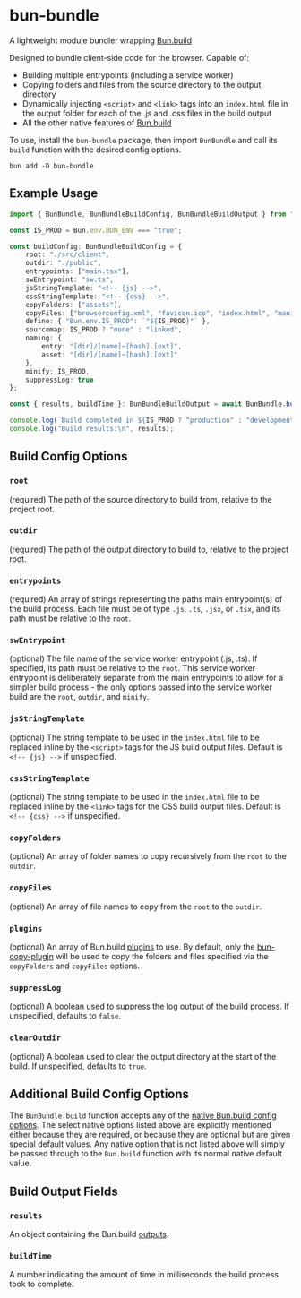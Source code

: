 # bun-bundle

A lightweight module bundler wrapping [Bun.build](https://bun.sh/docs/bundler)

Designed to bundle client-side code for the browser. Capable of:

-   Building multiple entrypoints (including a service worker)
-   Copying folders and files from the source directory to the output directory
-   Dynamically injecting `<script>` and `<link>` tags into an `index.html` file in the output folder for each of the .js and .css files in the build output
-   All the other native features of [Bun.build](https://bun.sh/docs/bundler)

To use, install the `bun-bundle` package, then import `BunBundle` and call its `build` function with the desired config options.

```
bun add -D bun-bundle
```

## Example Usage

```typescript
import { BunBundle, BunBundleBuildConfig, BunBundleBuildOutput } from "bun-bundle";

const IS_PROD = Bun.env.BUN_ENV === "true";

const buildConfig: BunBundleBuildConfig = {
	root: "./src/client",
	outdir: "./public",
	entrypoints: ["main.tsx"],
	swEntrypoint: "sw.ts",
	jsStringTemplate: "<!-- {js} -->",
	cssStringTemplate: "<!-- {css} -->",
	copyFolders: ["assets"],
	copyFiles: ["browserconfig.xml", "favicon.ico", "index.html", "manifest.json"],
	define: { "Bun.env.IS_PROD": `"${IS_PROD}"` },
	sourcemap: IS_PROD ? "none" : "linked",
	naming: {
		entry: "[dir]/[name]~[hash].[ext]",
		asset: "[dir]/[name]~[hash].[ext]"
	},
	minify: IS_PROD,
	suppressLog: true
};

const { results, buildTime }: BunBundleBuildOutput = await BunBundle.build(buildConfig);

console.log(`Build completed in ${IS_PROD ? "production" : "development"} mode in ${output.buildTime}ms`);
console.log("Build results:\n", results);
```

## Build Config Options

### `root`

(required) The path of the source directory to build from, relative to the project root.

### `outdir`

(required) The path of the output directory to build to, relative to the project root.

### `entrypoints`

(required) An array of strings representing the paths main entrypoint(s) of the build process. Each file must be of type `.js`, `.ts`, `.jsx`, or `.tsx`, and its path must be relative to the `root`.

### `swEntrypoint`

(optional) The file name of the service worker entrypoint (.js, .ts). If specified, its path must be relative to the `root`. This service worker entrypoint is deliberately separate from the main entrypoints to allow for a simpler build process - the only options passed into the service worker build are the `root`, `outdir`, and `minify`.

### `jsStringTemplate`

(optional) The string template to be used in the `index.html` file to be replaced inline by the `<script>` tags for the JS build output files. Default is `<!-- {js} -->` if unspecified.

### `cssStringTemplate`

(optional) The string template to be used in the `index.html` file to be replaced inline by the `<link>` tags for the CSS build output files. Default is `<!-- {css} -->` if unspecified.

### `copyFolders`

(optional) An array of folder names to copy recursively from the `root` to the `outdir`.

### `copyFiles`

(optional) An array of file names to copy from the `root` to the `outdir`.

### `plugins`

(optional) An array of Bun.build [plugins](https://bun.sh/docs/bundler#plugins) to use. By default, only the [bun-copy-plugin](https://github.com/jadujoel/bun-copy-plugin) will be used to copy the folders and files specified via the `copyFolders` and `copyFiles` options.

### `suppressLog`

(optional) A boolean used to suppress the log output of the build process. If unspecified, defaults to `false`.

### `clearOutdir`

(optional) A boolean used to clear the output directory at the start of the build. If unspecified, defaults to `true`.

## Additional Build Config Options

The `BunBundle.build` function accepts any of the [native Bun.build config options](https://bun.sh/docs/bundler#api). The select native options listed above are explicitly mentioned either because they are required, or because they are optional but are given special default values. Any native option that is not listed above will simply be passed through to the `Bun.build` function with its normal native default value.

## Build Output Fields

### `results`

An object containing the Bun.build [outputs](https://bun.sh/docs/bundler#outputs).

### `buildTime`

A number indicating the amount of time in milliseconds the build process took to complete.
